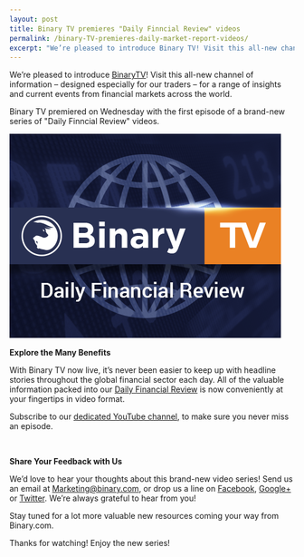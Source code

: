 ```yaml
---
layout: post
title: Binary TV premieres "Daily Finncial Review" videos 
permalink: /binary-TV-premieres-daily-market-report-videos/ 
excerpt: "We’re pleased to introduce Binary TV! Visit this all-new channel of information – designed especially for our traders – for a range of insights and current events from..."  
---
```



We’re pleased to introduce [BinaryTV](https://www.binary.com/?l=EN&utm_source=blog&utm_medium=social&utm_content=EN&utm_campaign=whatsnew)! Visit this all-new channel of information – designed especially for our traders – for a range of insights and current events from financial markets across the world.
 
Binary TV premiered on Wednesday with the first episode of a brand-new series of "Daily Finncial Review" videos.

![](/images/binarytv-thumbnail-img-.jpg)


**Explore the Many Benefits**


With Binary TV now live, it’s never been easier to keep up with headline stories throughout the global financial sector each day. All of the valuable information packed into our [Daily Financial Review](https://blog.binary.com/en/binary-tv/?utm_source=blog&utm_medium=social&utm_content=EN&utm_campaign=BinaryTV) is now conveniently at your fingertips in video format. 

Subscribe to our [dedicated YouTube channel](https://www.youtube.com/playlist?list=PLVJJAiu3lRjYz1XO_yoyIRxgz5zBlQc-g), to make sure you never miss an episode. 

<br>


**Share Your Feedback with Us**

We’d love to hear your thoughts about this brand-new video series!  Send us an email at [Marketing@binary.com](mailto:marketing@binary.com), or drop us a line on [Facebook](https://www.facebook.com/binarydotcom), [Google+](https://plus.google.com/106251151552682209951) or [Twitter](https://www.twitter.com/Binarydotcom).  We’re always grateful to hear from you! 

Stay tuned for a lot more valuable new resources coming your way from Binary.com. 

Thanks for watching!  Enjoy the new series!






